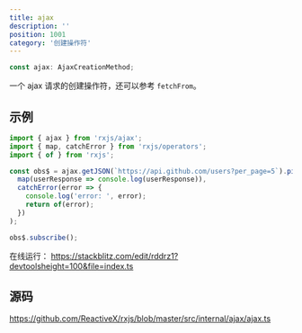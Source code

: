 ```yaml
---
title: ajax
description: ''
position: 1001
category: '创建操作符'
---
```


```ts
const ajax: AjaxCreationMethod;
```

一个 ajax 请求的创建操作符，还可以参考 `fetchFrom`。

<adsbygoogle></adsbygoogle>

## 示例

```js
import { ajax } from 'rxjs/ajax';
import { map, catchError } from 'rxjs/operators';
import { of } from 'rxjs';

const obs$ = ajax.getJSON(`https://api.github.com/users?per_page=5`).pipe(
  map(userResponse => console.log(userResponse)),
  catchError(error => {
    console.log('error: ', error);
    return of(error);
  })
);

obs$.subscribe();
```

在线运行： <https://stackblitz.com/edit/rddrz1?devtoolsheight=100&file=index.ts>

## 源码

<https://github.com/ReactiveX/rxjs/blob/master/src/internal/ajax/ajax.ts>
